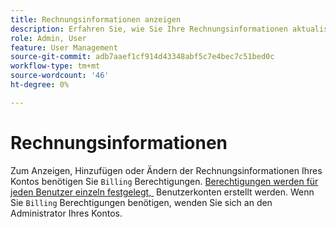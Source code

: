 ```yaml
---
title: Rechnungsinformationen anzeigen
description: Erfahren Sie, wie Sie Ihre Rechnungsinformationen aktualisieren können.
role: Admin, User
feature: User Management
source-git-commit: adb7aaef1cf914d43348abf5c7e4bec7c51bed0c
workflow-type: tm+mt
source-wordcount: '46'
ht-degree: 0%

---
```


# Rechnungsinformationen

Zum Anzeigen, Hinzufügen oder Ändern der Rechnungsinformationen Ihres Kontos benötigen Sie `Billing` Berechtigungen. [Berechtigungen werden für jeden Benutzer einzeln festgelegt, &#x200B;](../../administrator/user-management/user-management.md) Benutzerkonten erstellt werden. Wenn Sie `Billing` Berechtigungen benötigen, wenden Sie sich an den Administrator Ihres Kontos.
